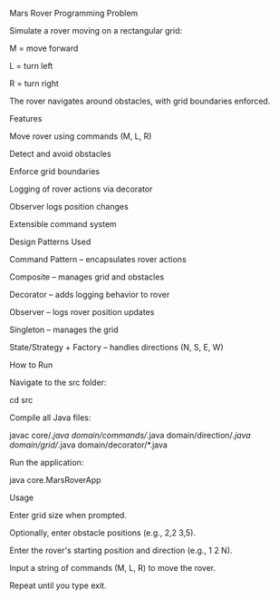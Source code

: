 Mars Rover Programming
Problem

Simulate a rover moving on a rectangular grid:

M = move forward

L = turn left

R = turn right

The rover navigates around obstacles, with grid boundaries enforced.

Features

Move rover using commands (M, L, R)

Detect and avoid obstacles

Enforce grid boundaries

Logging of rover actions via decorator

Observer logs position changes

Extensible command system

Design Patterns Used

Command Pattern – encapsulates rover actions

Composite – manages grid and obstacles

Decorator – adds logging behavior to rover

Observer – logs rover position updates

Singleton – manages the grid

State/Strategy + Factory – handles directions (N, S, E, W)

How to Run

Navigate to the src folder:

cd src


Compile all Java files:

javac core/*.java domain/commands/*.java domain/direction/*.java domain/grid/*.java domain/decorator/*.java


Run the application:

java core.MarsRoverApp

Usage

Enter grid size when prompted.

Optionally, enter obstacle positions (e.g., 2,2 3,5).

Enter the rover's starting position and direction (e.g., 1 2 N).

Input a string of commands (M, L, R) to move the rover.

Repeat until you type exit.